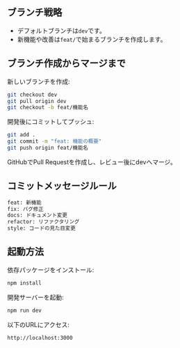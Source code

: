 ## ブランチ戦略

- デフォルトブランチは`dev`です。
- 新機能や改善は`feat/`で始まるブランチを作成します。

## ブランチ作成からマージまで

新しいブランチを作成:
   ```bash
   git checkout dev
   git pull origin dev
   git checkout -b feat/機能名
   ```
   
開発後にコミットしてプッシュ:
```bash
git add .
git commit -m "feat: 機能の概要"
git push origin feat/機能名
```
GitHubでPull Requestを作成し、レビュー後にdevへマージ。


## コミットメッセージルール
```bash
feat: 新機能
fix: バグ修正
docs: ドキュメント変更
refactor: リファクタリング
style: コードの見た目変更
```

## 起動方法
依存パッケージをインストール:
```bash
npm install
```
開発サーバーを起動:
```bash
npm run dev
```
以下のURLにアクセス:
```bash
http://localhost:3000
```
